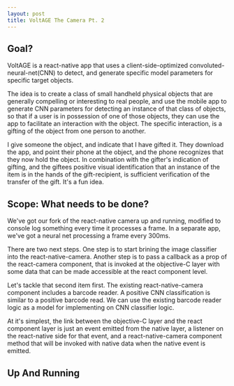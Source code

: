 ```yaml
---
layout: post
title: VoltAGE The Camera Pt. 2
---
```


## Goal?
VoltAGE is a react-native app that uses a client-side-optimized convoluted-neural-net(CNN) to detect, and generate specific model parameters for specific target objects.

The idea is to create a class of small handheld physical objects that are generally compelling or interesting to real people, and use the mobile app to generate CNN parameters for detecting an instance of that class of objects, so that if a user is in possession of one of those objects, they can use the app to facilitate an interaction with the object. The specific interaction, is a gifting of the object from one person to another.

I give someone the object, and indicate that I have gifted it. They download the app, and point their phone at the object, and the phone recognizes that they now hold the object. In combination with the gifter's indication of gifting, and the giftees positive visual identification that an instance of the item is in the hands of the gift-recipient, is sufficient verification of the transfer of the gift. It's a fun idea.

## Scope: What needs to be done?

We've got our fork of the react-native camera up and running, modified to console log something every time it processes a frame. In a separate app, we've got a neural net processing a frame every 300ms.

There are two next steps. One step is to start brining the image classifier into the react-native-camera. Another step is to pass a callback as a prop of the react-camera component, that is invoked at the objective-C layer with some data that can be made accessible at the react component level.

Let's tackle that second item first. The existing react-native-camera component includes a barcode reader. A positive CNN classification is similar to a positive barcode read. We can use the existing barcode reader logic as a model for implementing on CNN classifier logic.

At it's simplest, the link between the objective-C layer and the react component layer is just an event emitted from the native layer, a listener on the react-native side for that event, and a react-native-camera component method that will be invoked with native data when the native event is emitted.



## Up And Running




